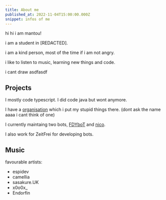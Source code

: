 ```yaml
---
title: About me
published_at: 2022-11-04T15:00:00.000Z
snippet: infos of me
---
```

hi hi i am mantou!

i am a student in \[REDACTED\].

i am a kind person, most of the time if i am not angry.

i like to listen to music, learning new things and code.

i cant draw asdfasdf

## Projects

I mostly code typescript. I did code java but wont anymore.

I have a [organisation](https://github.com/FuckDuckYa) which i put my stupid things there. (dont ask the name aaaa i cant think of one)

I currently maintaing two bots, [FDYboT](https://github.com/FuckDuckYa/FDYBoT_new/) and [nico](https://github.com/FuckDuckYa/nico).

I also work for ZeitFrei for developing bots.

## Music

favourable artists:
- espidev
- camellia
- sasakure.UK
- x0o0x_
- Endorfin

